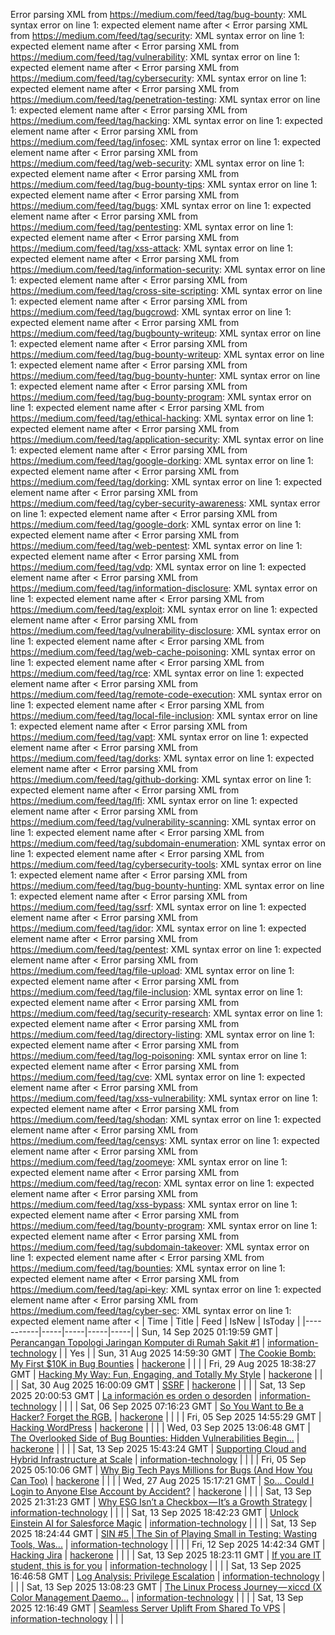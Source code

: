 Error parsing XML from https://medium.com/feed/tag/bug-bounty: XML syntax error on line 1: expected element name after <
Error parsing XML from https://medium.com/feed/tag/security: XML syntax error on line 1: expected element name after <
Error parsing XML from https://medium.com/feed/tag/vulnerability: XML syntax error on line 1: expected element name after <
Error parsing XML from https://medium.com/feed/tag/cybersecurity: XML syntax error on line 1: expected element name after <
Error parsing XML from https://medium.com/feed/tag/penetration-testing: XML syntax error on line 1: expected element name after <
Error parsing XML from https://medium.com/feed/tag/hacking: XML syntax error on line 1: expected element name after <
Error parsing XML from https://medium.com/feed/tag/infosec: XML syntax error on line 1: expected element name after <
Error parsing XML from https://medium.com/feed/tag/web-security: XML syntax error on line 1: expected element name after <
Error parsing XML from https://medium.com/feed/tag/bug-bounty-tips: XML syntax error on line 1: expected element name after <
Error parsing XML from https://medium.com/feed/tag/bugs: XML syntax error on line 1: expected element name after <
Error parsing XML from https://medium.com/feed/tag/pentesting: XML syntax error on line 1: expected element name after <
Error parsing XML from https://medium.com/feed/tag/xss-attack: XML syntax error on line 1: expected element name after <
Error parsing XML from https://medium.com/feed/tag/information-security: XML syntax error on line 1: expected element name after <
Error parsing XML from https://medium.com/feed/tag/cross-site-scripting: XML syntax error on line 1: expected element name after <
Error parsing XML from https://medium.com/feed/tag/bugcrowd: XML syntax error on line 1: expected element name after <
Error parsing XML from https://medium.com/feed/tag/bugbounty-writeup: XML syntax error on line 1: expected element name after <
Error parsing XML from https://medium.com/feed/tag/bug-bounty-writeup: XML syntax error on line 1: expected element name after <
Error parsing XML from https://medium.com/feed/tag/bug-bounty-hunter: XML syntax error on line 1: expected element name after <
Error parsing XML from https://medium.com/feed/tag/bug-bounty-program: XML syntax error on line 1: expected element name after <
Error parsing XML from https://medium.com/feed/tag/ethical-hacking: XML syntax error on line 1: expected element name after <
Error parsing XML from https://medium.com/feed/tag/application-security: XML syntax error on line 1: expected element name after <
Error parsing XML from https://medium.com/feed/tag/google-dorking: XML syntax error on line 1: expected element name after <
Error parsing XML from https://medium.com/feed/tag/dorking: XML syntax error on line 1: expected element name after <
Error parsing XML from https://medium.com/feed/tag/cyber-security-awareness: XML syntax error on line 1: expected element name after <
Error parsing XML from https://medium.com/feed/tag/google-dork: XML syntax error on line 1: expected element name after <
Error parsing XML from https://medium.com/feed/tag/web-pentest: XML syntax error on line 1: expected element name after <
Error parsing XML from https://medium.com/feed/tag/vdp: XML syntax error on line 1: expected element name after <
Error parsing XML from https://medium.com/feed/tag/information-disclosure: XML syntax error on line 1: expected element name after <
Error parsing XML from https://medium.com/feed/tag/exploit: XML syntax error on line 1: expected element name after <
Error parsing XML from https://medium.com/feed/tag/vulnerability-disclosure: XML syntax error on line 1: expected element name after <
Error parsing XML from https://medium.com/feed/tag/web-cache-poisoning: XML syntax error on line 1: expected element name after <
Error parsing XML from https://medium.com/feed/tag/rce: XML syntax error on line 1: expected element name after <
Error parsing XML from https://medium.com/feed/tag/remote-code-execution: XML syntax error on line 1: expected element name after <
Error parsing XML from https://medium.com/feed/tag/local-file-inclusion: XML syntax error on line 1: expected element name after <
Error parsing XML from https://medium.com/feed/tag/vapt: XML syntax error on line 1: expected element name after <
Error parsing XML from https://medium.com/feed/tag/dorks: XML syntax error on line 1: expected element name after <
Error parsing XML from https://medium.com/feed/tag/github-dorking: XML syntax error on line 1: expected element name after <
Error parsing XML from https://medium.com/feed/tag/lfi: XML syntax error on line 1: expected element name after <
Error parsing XML from https://medium.com/feed/tag/vulnerability-scanning: XML syntax error on line 1: expected element name after <
Error parsing XML from https://medium.com/feed/tag/subdomain-enumeration: XML syntax error on line 1: expected element name after <
Error parsing XML from https://medium.com/feed/tag/cybersecurity-tools: XML syntax error on line 1: expected element name after <
Error parsing XML from https://medium.com/feed/tag/bug-bounty-hunting: XML syntax error on line 1: expected element name after <
Error parsing XML from https://medium.com/feed/tag/ssrf: XML syntax error on line 1: expected element name after <
Error parsing XML from https://medium.com/feed/tag/idor: XML syntax error on line 1: expected element name after <
Error parsing XML from https://medium.com/feed/tag/pentest: XML syntax error on line 1: expected element name after <
Error parsing XML from https://medium.com/feed/tag/file-upload: XML syntax error on line 1: expected element name after <
Error parsing XML from https://medium.com/feed/tag/file-inclusion: XML syntax error on line 1: expected element name after <
Error parsing XML from https://medium.com/feed/tag/security-research: XML syntax error on line 1: expected element name after <
Error parsing XML from https://medium.com/feed/tag/directory-listing: XML syntax error on line 1: expected element name after <
Error parsing XML from https://medium.com/feed/tag/log-poisoning: XML syntax error on line 1: expected element name after <
Error parsing XML from https://medium.com/feed/tag/cve: XML syntax error on line 1: expected element name after <
Error parsing XML from https://medium.com/feed/tag/xss-vulnerability: XML syntax error on line 1: expected element name after <
Error parsing XML from https://medium.com/feed/tag/shodan: XML syntax error on line 1: expected element name after <
Error parsing XML from https://medium.com/feed/tag/censys: XML syntax error on line 1: expected element name after <
Error parsing XML from https://medium.com/feed/tag/zoomeye: XML syntax error on line 1: expected element name after <
Error parsing XML from https://medium.com/feed/tag/recon: XML syntax error on line 1: expected element name after <
Error parsing XML from https://medium.com/feed/tag/xss-bypass: XML syntax error on line 1: expected element name after <
Error parsing XML from https://medium.com/feed/tag/bounty-program: XML syntax error on line 1: expected element name after <
Error parsing XML from https://medium.com/feed/tag/subdomain-takeover: XML syntax error on line 1: expected element name after <
Error parsing XML from https://medium.com/feed/tag/bounties: XML syntax error on line 1: expected element name after <
Error parsing XML from https://medium.com/feed/tag/api-key: XML syntax error on line 1: expected element name after <
Error parsing XML from https://medium.com/feed/tag/cyber-sec: XML syntax error on line 1: expected element name after <
| Time | Title | Feed | IsNew | IsToday |
|-----------|-----|-----|-----|-----|
| Sun, 14 Sep 2025 01:19:59 GMT | [Perancangan Topologi Jaringan Komputer di Rumah Sakit #1](https://freedium.cfd/https://medium.com/p/e15c6ed5d119) | [information-technology](https://medium.com/feed/tag/information-technology) |  | Yes |
| Sun, 31 Aug 2025 14:59:30 GMT | [The Cookie Bomb: My First $10K in Bug Bounties](https://freedium.cfd/https://medium.com/p/f86cb22c37fa) | [hackerone](https://medium.com/feed/tag/hackerone) |  |  |
| Fri, 29 Aug 2025 18:38:27 GMT | [Hacking My Way: Fun, Engaging, and Totally My Style](https://freedium.cfd/https://medium.com/p/1eb0d1fe888a) | [hackerone](https://medium.com/feed/tag/hackerone) |  |  |
| Sat, 30 Aug 2025 16:00:09 GMT | [SSRF](https://freedium.cfd/https://medium.com/p/7c3f196e8d45) | [hackerone](https://medium.com/feed/tag/hackerone) |  |  |
| Sat, 13 Sep 2025 20:00:53 GMT | [La información es orden o desorden](https://freedium.cfd/https://medium.com/p/7751b8188d7e) | [information-technology](https://medium.com/feed/tag/information-technology) |  |  |
| Sat, 06 Sep 2025 07:16:23 GMT | [So You Want to Be a Hacker? Forget the RGB.](https://freedium.cfd/https://medium.com/p/e861ea4a29d4) | [hackerone](https://medium.com/feed/tag/hackerone) |  |  |
| Fri, 05 Sep 2025 14:55:29 GMT | [Hacking WordPress](https://freedium.cfd/https://medium.com/p/6f25147fd3a9) | [hackerone](https://medium.com/feed/tag/hackerone) |  |  |
| Wed, 03 Sep 2025 13:06:48 GMT | [The Overlooked Side of Bug Bounties: Hidden Vulnerabilities Begin...](https://freedium.cfd/https://medium.com/p/71b0aacbc6c8) | [hackerone](https://medium.com/feed/tag/hackerone) |  |  |
| Sat, 13 Sep 2025 15:43:24 GMT | [Supporting Cloud and Hybrid Infrastructure at Scale](https://freedium.cfd/https://medium.com/p/b70c9738fdd6) | [information-technology](https://medium.com/feed/tag/information-technology) |  |  |
| Fri, 05 Sep 2025 05:10:06 GMT | [Why Big Tech Pays Millions for Bugs (And How You Can Too)](https://freedium.cfd/https://medium.com/p/84d30d4b6aed) | [hackerone](https://medium.com/feed/tag/hackerone) |  |  |
| Wed, 27 Aug 2025 15:17:21 GMT | [So… Could I Login to Anyone Else Account by Accident?](https://freedium.cfd/https://medium.com/p/2d1345406577) | [hackerone](https://medium.com/feed/tag/hackerone) |  |  |
| Sat, 13 Sep 2025 21:31:23 GMT | [Why ESG Isn’t a Checkbox — It’s a Growth Strategy](https://freedium.cfd/https://medium.com/p/84410299deaf) | [information-technology](https://medium.com/feed/tag/information-technology) |  |  |
| Sat, 13 Sep 2025 18:42:23 GMT | [Unlock Einstein AI for Salesforce Magic](https://freedium.cfd/https://medium.com/p/725bac32f0d1) | [information-technology](https://medium.com/feed/tag/information-technology) |  |  |
| Sat, 13 Sep 2025 18:24:44 GMT | [SIN #5 \| The Sin of Playing Small in Testing: Wasting Tools, Was...](https://freedium.cfd/https://medium.com/p/1884d711b1cf) | [information-technology](https://medium.com/feed/tag/information-technology) |  |  |
| Fri, 12 Sep 2025 14:42:34 GMT | [Hacking Jira](https://freedium.cfd/https://medium.com/p/f4d2081c7513) | [hackerone](https://medium.com/feed/tag/hackerone) |  |  |
| Sat, 13 Sep 2025 18:23:11 GMT | [If you are IT student, this is for you](https://freedium.cfd/https://medium.com/p/de2d7adbbf72) | [information-technology](https://medium.com/feed/tag/information-technology) |  |  |
| Sat, 13 Sep 2025 16:46:58 GMT | [Log Analysis: Privilege Escalation](https://freedium.cfd/https://medium.com/p/ef4add041b2e) | [information-technology](https://medium.com/feed/tag/information-technology) |  |  |
| Sat, 13 Sep 2025 13:08:23 GMT | [The Linux Process Journey — xiccd (X Color Management Daemo...](https://freedium.cfd/https://medium.com/p/bd7964618afe) | [information-technology](https://medium.com/feed/tag/information-technology) |  |  |
| Sat, 13 Sep 2025 12:16:49 GMT | [Seamless Server Uplift From Shared To VPS](https://freedium.cfd/https://medium.com/p/bb5cb2e9eed0) | [information-technology](https://medium.com/feed/tag/information-technology) |  |  |
